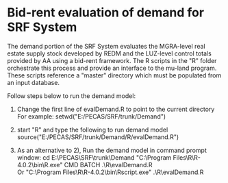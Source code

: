 # Bid-rent evaluation of demand for SRF System
The demand portion of the SRF System evaluates the MGRA-level real estate supply stock developed by REDM and the LUZ-level control totals provided by AA using a bid-rent framework.  The R scripts in the "R" folder orchestrate this process and provide an interface to the mu-land program.  These scripts reference a "master" directory which must be populated from an input database.

Follow steps below to run the demand model:
1) Change the first line of evalDemand.R to point to the current directory
For example: setwd("E:/PECAS/SRF/trunk/Demand")

2) start "R" and type the following to run demand model
   source("E:/PECAS/SRF/trunk/Demand/R/evalDemand.R")

3) As an alternative to 2), Run the demand model in command prompt window:
   cd E:\PECAS\SRF\trunk\Demand
   "C:\Program Files\R\R-4.0.2\bin\R.exe" CMD BATCH .\R\evalDemand.R  
   Or
   "C:\Program Files\R\R-4.0.2\bin\Rscript.exe" .\R\evalDemand.R   


